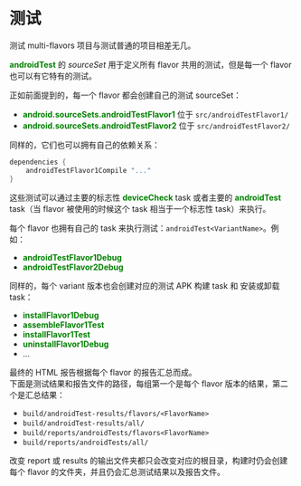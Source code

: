 # 测试

测试 multi-flavors 项目与测试普通的项目相差无几。

**<font color='green'>androidTest</font>** 的 *sourceSet* 用于定义所有 flavor 共用的测试，但是每一个 flavor 也可以有它特有的测试。

正如前面提到的，每一个 flavor 都会创建自己的测试 sourceSet：

* **<font color='green'>android.sourceSets.androidTestFlavor1</font>**
 位于 `src/androidTestFlavor1/`
* **<font color='green'>android.sourceSets.androidTestFlavor2</font>**
 位于 `src/androidTestFlavor2/`

同样的，它们也可以拥有自己的依赖关系：

``` Groovy
dependencies {
    androidTestFlavor1Compile "..."
}
```

这些测试可以通过主要的标志性 **<font color='green'>deviceCheck</font>** task 或者主要的 **<font color='green'>androidTest</font>** task（当 flavor 被使用的时候这个 task 相当于一个标志性 task）来执行。

每个 flavor 也拥有自己的 task 来执行测试：`androidTest<VariantName>`。例如：

* **<font color='green'>androidTestFlavor1Debug</font>**
* **<font color='green'>androidTestFlavor2Debug</font>**

同样的，每个 variant 版本也会创建对应的测试 APK 构建 task 和 安装或卸载 task：

* **<font color='green'>installFlavor1Debug</font>**
* **<font color='green'>assembleFlavor1Test</font>**
* **<font color='green'>installFlavor1Test</font>**
* **<font color='green'>uninstallFlavor1Debug</font>**
* ...

最终的 HTML 报告根据每个 flavor 的报告汇总而成。  
下面是测试结果和报告文件的路径，每组第一个是每个 flavor 版本的结果，第二个是汇总结果：

* `build/androidTest-results/flavors/<FlavorName>`
* `build/androidTest-results/all/`
* `build/reports/androidTests/flavors<FlavorName>`
* `build/reports/androidTests/all/`

改变 report 或 results 的输出文件夹都只会改变对应的根目录，构建时仍会创建每个 flavor 的文件夹，并且仍会汇总测试结果以及报告文件。